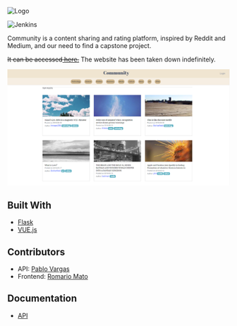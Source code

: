 ![Logo](/logo2.png?raw=true "Community")

![Jenkins](https://img.shields.io/jenkins/s/https/jenkins.qa.ubuntu.com/view/Precise/view/All%20Precise/job/precise-desktop-amd64_default.svg)

Community is a content sharing and rating platform, inspired by Reddit and Medium, and our need to find a capstone project.

~~It can be accessed[ here.](https://www.cmunity.online)~~ The website has been taken down indefinitely.

![Screen](/screen.png?raw=true "Site")

## Built With
* [Flask](http://flask.pocoo.org/)
* [VUE.js](https://vuejs.org/)

## Contributors
* API: [Pablo Vargas](https://github.com/pvargas)
* Frontend: [Romario Mato](https://github.com/matomario8)

## Documentation

* [API](https://docs.google.com/document/d/13Bup6NOdC_ssQRR-LY7kVqHzGjqYTZuLjdWwAbSQGXA/edit#heading=h.xfp9wjg4znp7)



